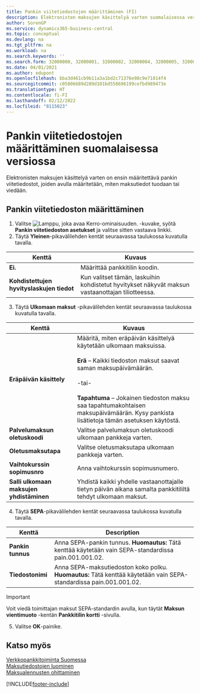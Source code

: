 ```yaml
---
title: Pankin viitetiedostojen määrittäminen (FI)
description: Elektronisten maksujen käsittelyä varten suomalaisessa versiossa on ensin määritettävä pankin viitetiedostot, joiden avulla määritetään, miten maksutiedot tuodaan tai viedään.
author: SorenGP
ms.service: dynamics365-business-central
ms.topic: conceptual
ms.devlang: na
ms.tgt_pltfrm: na
ms.workload: na
ms.search.keywords: ''
ms.search.form: 32000000, 32000001, 32000002, 32000004, 32000005, 32000006
ms.date: 04/01/2021
ms.author: edupont
ms.openlocfilehash: bba3d461cb9b11a3a1bd2c71376e98c9e71814f4
ms.sourcegitcommit: c05806689d289d101bd558696199cefbd989473e
ms.translationtype: HT
ms.contentlocale: fi-FI
ms.lasthandoff: 02/12/2022
ms.locfileid: "8115023"
---
```

# <a name="set-up-bank-reference-files-in-the-finnish-version"></a>Pankin viitetiedostojen määrittäminen suomalaisessa versiossa
Elektronisten maksujen käsittelyä varten on ensin määritettävä pankin viitetiedostot, joiden avulla määritetään, miten maksutiedot tuodaan tai viedään.  

## <a name="to-set-up-a-bank-reference-file"></a>Pankin viitetiedoston määrittäminen  

1.  Valitse ![Lamppu, joka avaa Kerro-ominaisuuden.](../../media/ui-search/search_small.png "Kerro, mitä haluat tehdä") -kuvake, syötä **Pankin viitetiedoston asetukset** ja valitse sitten vastaava linkki.  
2.  Täytä **Yleinen**-pikavälilehden kentät seuraavassa taulukossa kuvatulla tavalla.  

|Kenttä|Kuvaus|  
|---------------------------------|---------------------------------------|  
|**Ei.**|Määrittää pankkitilin koodin.|  
|**Kohdistettujen hyvityslaskujen tiedot**|Kun valitset tämän, laskuihin kohdistetut hyvitykset näkyvät maksun vastaanottajan tiliotteessa.|  

3.  Täytä **Ulkomaan maksut** -pikavälilehden kentät seuraavassa taulukossa kuvatulla tavalla.  

|Kenttä|Kuvaus|  
|---------------------------------|---------------------------------------|  
|**Eräpäivän käsittely**|Määritä, miten eräpäivän käsittelyä käytetään ulkomaan maksuissa.<br /><br /> **Erä** – Kaikki tiedoston maksut saavat saman maksupäivämäärän.<br /><br /> -tai-<br /><br /> **Tapahtuma** – Jokainen tiedoston maksu saa tapahtumakohtaisen maksupäivämäärän. Kysy pankista lisätietoja tämän asetuksen käytöstä.|  
|**Palvelumaksun oletuskoodi**|Valitse palvelumaksun oletuskoodi ulkomaan pankkeja varten.|  
|**Oletusmaksutapa**|Valitse oletusmaksutapa ulkomaan pankkeja varten.|  
|**Vaihtokurssin sopimusnro**|Anna vaihtokurssin sopimusnumero.|  
|**Salli ulkomaan maksujen yhdistäminen**|Yhdistä kaikki yhdelle vastaanottajalle tietyn päivän aikana samalta pankkitililtä tehdyt ulkomaan maksut.|  

4.  Täytä **SEPA**-pikavälilehden kentät seuraavassa taulukossa kuvatulla tavalla.  

|Kenttä|Description|  
|---------------------------------|---------------------------------------|  
|**Pankin tunnus**|Anna SEPA-pankin tunnus. **Huomautus:** Tätä kenttää käytetään vain SEPA-standardissa pain.001.001.02.|  
|**Tiedostonimi**|Anna SEPA-maksutiedoston koko polku. **Huomautus:** Tätä kenttää käytetään vain SEPA-standardissa pain.001.001.02.|  

> [!IMPORTANT]  
>  Voit viedä toimittajan maksut SEPA-standardin avulla, kun täytät **Maksun vientimuoto** -kentän **Pankkitilin kortti** -sivulla.  

5.  Valitse **OK**-painike.  

## <a name="see-also"></a>Katso myös  
 [Verkkopankkitoiminta Suomessa](electronic-banking-in-finland.md)   
 [Maksutiedostojen luominen](how-to-generate-payment-files.md)   
 [Maksualennusten ohittaminen](how-to-disregard-payment-discounts.md)


[!INCLUDE[footer-include](../../includes/footer-banner.md)]